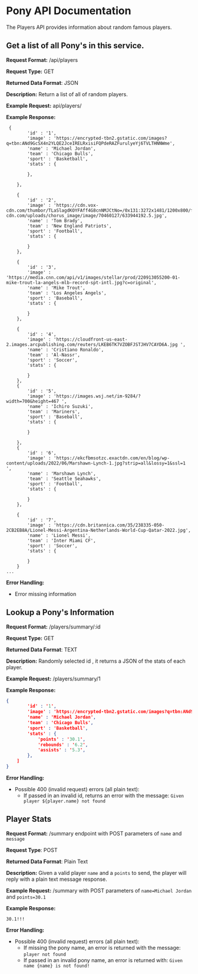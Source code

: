 # Pony API Documentation
The Players API provides information about random famous players.

## Get a list of all Pony's in this service.
**Request Format:** /api/players

**Request Type:** GET

**Returned Data Format**: JSON

**Description:** Return a list of all of random players.

**Example Request:** api/players/

**Example Response:**
```
 {
        'id' : '1',
        'image' : 'https://encrypted-tbn2.gstatic.com/images?q=tbn:ANd9GcSX4n2YLQE2JceIRELRxisiFQPdeRAZFurulyeYj6TVLTHNNWme',
        'name' : 'Michael Jordan',
        'team' : 'Chicago Bulls',
        'sport' : 'Basketball',
        'stats' : {
          
        },

    },

    {
        'id' : '2',
        'image' : 'https://cdn.vox-cdn.com/thumbor/TLaSlagdKOYFAff4G8cnNMJCtNo=/0x131:3272x1481/1200x800/filters:focal(1745x564:2267x1086)/cdn.vox-cdn.com/uploads/chorus_image/image/70460127/633944192.5.jpg',
        'name' : 'Tom Brady',
        'team' : 'New England Patriots',
        'sport' : 'Football',
        'stats' : {
          
        }
    },

    {
        'id' : '3',
        'image' : 'https://media.cnn.com/api/v1/images/stellar/prod/220913055200-01-mike-trout-la-angels-mlb-record-spt-intl.jpg?c=original',
        'name' : 'Mike Trout',
        'team' : 'Los Angeles Angels',
        'sport' : 'Baseball',
        'stats' : {
         
        }
    },

    {
        'id' : '4',
        'image' : 'https://cloudfront-us-east-2.images.arcpublishing.com/reuters/LKEB6TK7VZOBFJSTJHV7CAYD6A.jpg ',
        'name' : 'Cristiano Ronaldo',
        'team' : 'Al-Nassr',
        'sport' : 'Soccer',
        'stats' : {
        
        }
    },
    {
        'id' : '5',
        'image' : 'https://images.wsj.net/im-9284/?width=700&height=467 ',
        'name' : 'Ichiro Suzuki',
        'team' : 'Mariners',
        'sport' : 'Baseball',
        'stats' : {
       
        }

    },
    {
        'id' : '6',
        'image' : 'https://ekcfbmsotzc.exactdn.com/en/blog/wp-content/uploads/2022/06/Marshawn-Lynch-1.jpg?strip=all&lossy=1&ssl=1 ',
        'name' : 'Marshawn Lynch',
        'team' : 'Seattle Seahawks',
        'sport' : 'Football',
        'stats' : {
     
        }
    },

    {
        'id' : '7',
        'image' : 'https://cdn.britannica.com/35/238335-050-2CB2EB8A/Lionel-Messi-Argentina-Netherlands-World-Cup-Qatar-2022.jpg',
        'name' : 'Lionel Messi',
        'team' : 'Inter Miami CF',
        'sport' : 'Soccer',
        'stats' : {
        
        }
    }
...
```

**Error Handling:**
- Error missing information

## Lookup a Pony's Information
**Request Format:** /players/summary/:id

**Request Type:** GET

**Returned Data Format**: TEXT

**Description:** Randomly selected id , it returns a JSON of the stats of each player. 

**Example Request:** /players/summary/1

**Example Response:**
```json
{
        'id' : '1',
        'image' : 'https://encrypted-tbn2.gstatic.com/images?q=tbn:ANd9GcSX4n2YLQE2JceIRELRxisiFQPdeRAZFurulyeYj6TVLTHNNWme',
        'name' : 'Michael Jordan',
        'team' : 'Chicago Bulls',
        'sport' : 'Basketball',
        'stats' : {
            'points' : '30.1',
            'rebounds' : '6.2',
            'assists' : '5.3',
        },
    ]
}
```

**Error Handling:**
- Possible 400 (invalid request) errors (all plain text):
  - If passed in an invalid id, returns an error with the message: `Given player ${player.name} not found`

## Player Stats
**Request Format:** /summary endpoint with POST parameters of `name` and `message`

**Request Type**: POST

**Returned Data Format**: Plain Text

**Description:** Given a valid player `name` and a `points` to send, the player will reply with a plain text message response.

**Example Request:** /summary with POST parameters of `name=Michael Jordan` and `points=30.1`

**Example Response:**
```
30.1!!!
```

**Error Handling:**
- Possible 400 (invalid request) errors (all plain text):
  - If missing the pony name, an error is returned with the message: `player not found`
  - If passed in an invalid pony name, an error is returned with: `Given name {name} is not found!`
 
